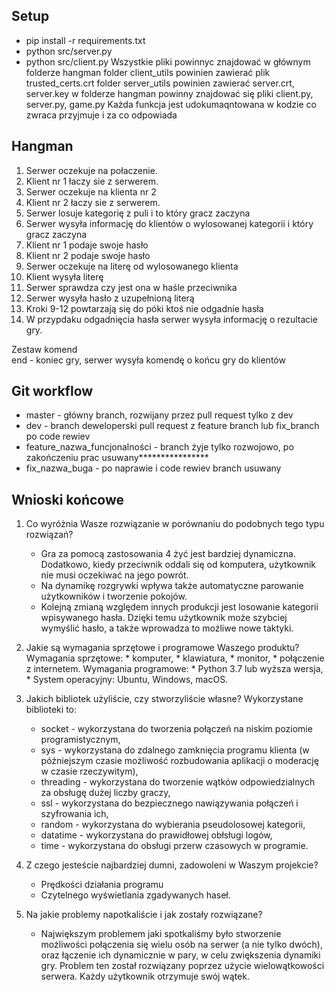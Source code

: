 ## Setup
* pip install -r requirements.txt
* python src/server.py
* python src/client.py
Wszystkie pliki powinnyc znajdować w głównym folderze hangman
folder client_utils powinien zawierać plik trusted_certs.crt
folder server_utils powinien zawierać server.crt, server.key
w folderze hangman powinny znajdować się pliki client.py, server.py, game.py
Każda funkcja jest udokumaqntowana w kodzie co zwraca przyjmuje i za co odpowiada


## Hangman

1. Serwer oczekuje na połaczenie.
2. Klient nr 1 łaczy sie z serwerem.
3. Serwer oczekuje na klienta nr 2
4. Klient nr 2 łaczy sie z serwerem.
5. Serwer losuje kategorię z puli i to który gracz zaczyna
6. Serwer wysyła informację do klientów
o wylosowanej kategorii i który gracz zaczyna 
7. Klient nr 1 podaje swoje hasło
8. Klient nr 2 podaje swoje hasło
9. Serwer oczekuje na literę od wylosowanego klienta
10. Klient wysyła literę
11. Serwer sprawdza czy jest ona w haśle przeciwnika
12. Serwer wysyła hasło z uzupełnioną literą
13. Kroki 9-12 powtarzają się do
póki ktoś nie odgadnie hasła
14. W przypdaku odgadnięcia hasła
serwer wysyła informację o rezultacie gry.

Zestaw komend <br/>
end - koniec gry, serwer wysyła komendę o końcu gry do klientów

## Git workflow
* master - główny branch, rozwijany przez pull request tylko z dev
* dev - branch deweloperski pull request z feature branch lub fix_branch
po code rewiev
* feature_nazwa_funcjonalności - branch żyje tylko rozwojowo, po zakończeniu prac usuwany****************
* fix_nazwa_buga - po naprawie i code rewiev branch usuwany

## Wnioski końcowe

1. Co wyróżnia Wasze rozwiązanie w porównaniu do podobnych tego typu rozwiązań?
	* Gra za pomocą zastosowania 4 żyć jest bardziej dynamiczna. Dodatkowo, kiedy przeciwnik oddali się od komputera, użytkownik nie musi oczekiwać na jego powrót.
	* Na dynamikę rozgrywki wpływa także automatyczne parowanie użytkowników i tworzenie pokojów.
	* Kolejną zmianą względem innych produkcji jest losowanie kategorii wpisywanego hasła. Dzięki temu użytkownik może szybciej wymyślić hasło, a także wprowadza to możliwe nowe taktyki.

2. Jakie są wymagania sprzętowe i programowe Waszego produktu?
	Wymagania sprzętowe:
		* komputer,
		* klawiatura,
		* monitor,
		* połączenie z internetem.
	Wymagania programowe:
		* Python 3.7 lub wyższa wersja,
		* System operacyjny: Ubuntu, Windows, macOS.
		
3. Jakich bibliotek użyliście, czy stworzyliście własne?
	Wykorzystane biblioteki to: 
	* socket	- wykorzystana do tworzenia połączeń na niskim poziomie programistycznym,
	* sys		- wykorzystana do zdalnego zamknięcia programu klienta (w późniejszym czasie możliwość rozbudowania aplikacji o moderację w czasie rzeczywitym), 
	* threading	- wykorzystana do tworzenie wątków odpowiedzialnych za obsługę dużej liczby graczy,
	* ssl		- wykorzystana do bezpiecznego nawiązywania połączeń i szyfrowania ich,
	* random	- wykorzystana do wybierania pseudolosowej kategorii,
	* datatime	- wykorzystana do prawidłowej obłsługi logów,
	* time		- wykorzystana do obsługi przerw czasowych w programie.

4. Z czego jesteście najbardziej dumni, zadowoleni w Waszym projekcie?
	* Prędkości działania programu 
	* Czytelnego wyświetlania zgadywanych haseł.
	
5. Na jakie problemy napotkaliście i jak zostały rozwiązane?
	* Największym problemem jaki spotkaliśmy było stworzenie możliwości połączenia się wielu osób na serwer (a nie tylko dwóch), oraz łączenie ich dynamicznie w pary, w celu zwiększenia dynamiki gry. Problem ten został rozwiązany poprzez użycie wielowątkowości serwera. Każdy użytkownik otrzymuje swój wątek. 


